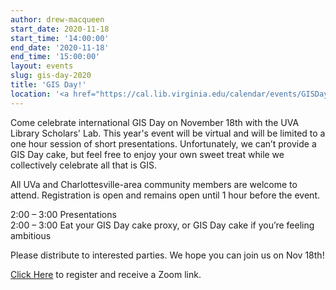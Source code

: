 ```yaml
---
author: drew-macqueen
start_date: 2020-11-18
start_time: '14:00:00'
end_date: '2020-11-18'
end_time: '15:00:00'
layout: events
slug: gis-day-2020
title: 'GIS Day!'
location: '<a href="https://cal.lib.virginia.edu/calendar/events/GISDay2020">Register for Zoom Link</a>'
---
```


Come celebrate international GIS Day on November 18th with the UVA Library Scholars' Lab. This year's event will be virtual and will be limited to a one hour session of short presentations. Unfortunately, we can’t provide a GIS Day cake, but feel free to enjoy your own sweet treat while we collectively celebrate all that is GIS.
 
All UVa and Charlottesville-area community members are welcome to attend. Registration is open and remains open until 1 hour before the event.
 
2:00 – 3:00 Presentations <br>
2:00 – 3:00 Eat your GIS Day cake proxy, or GIS Day cake if you’re feeling ambitious
 
Please distribute to interested parties. We hope you can join us on Nov 18th! 

[Click Here](https://cal.lib.virginia.edu/calendar/events/GISDay2020) to register and receive a Zoom link. 
